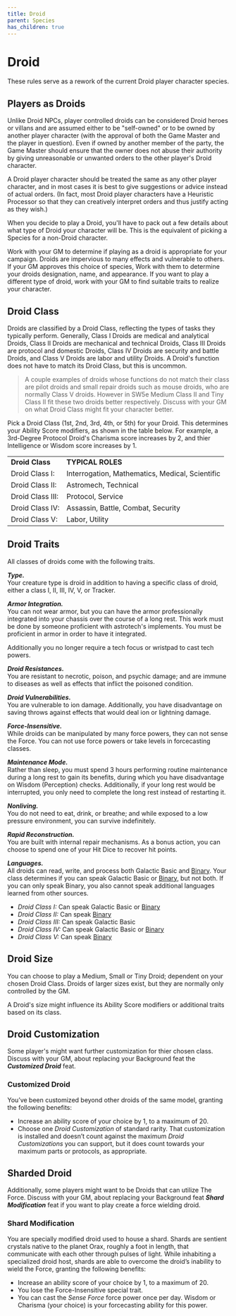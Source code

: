 ```yaml
---
title: Droid
parent: Species
has_children: true
---
```


# Droid
These rules serve as a rework of the current Droid player character species.

## Players as Droids
Unlike Droid NPCs, player controlled droids can be considered Droid heroes or villans and are assumed either to be "self-owned" or to be owned by another player character (with the approval of both the Game Master and the player in question). Even if owned by another member of the party, the Game Master should ensure that the owner does not abuse their authority by giving unreasonable or unwanted orders to the other player's Droid character.

A Droid player character should be treated the same as any other player character, and in most cases it is best to give suggestions or advice instead of actual orders. (In fact, most Droid player characters have a Heuristic Processor so that they can creatively interpret orders and thus justify acting as they wish.)

When you decide to play a Droid, you'll have to pack out a few details about what type of Droid your character will be. This is the equivalent of picking a Species for a non-Droid character.

Work with your GM to determine if playing as a droid is appropriate for your campaign. Droids are impervious to many effects and vulnerable to others. If your GM approves this choice of species, Work with them to determine your droids designation, name, and appearance. If you want to play a different type of droid, work with your GM to find suitable traits to realize your character.

## Droid Class
Droids are classified by a Droid Class, reflecting the types of tasks they typically perform. Generally, Class I Droids are medical and analytical Droids, Class II Droids are mechanical and technical Droids, Class III Droids are protocol and domestic Droids, Class IV Droids are security and battle Droids, and Class V Droids are labor and utility Droids. A Droid's function does not have to match its Droid Class, but this is uncommon.

> A couple examples of droids whose functions do not match their class are pilot droids and small repair droids such as mouse droids, who are normally Class V droids. However in SW5e Medium Class II and Tiny Class II fit these two droids better respectively. Discuss with your GM on what Droid Class might fit your character better.

Pick a Droid Class (1st, 2nd, 3rd, 4th, or 5th) for your Droid. This determines your Ability Score modifiers, as shown in the table below. For example, a 3rd-Degree Protocol Droid's Charisma score increases by 2, and thier Intelligence or Wisdom score increases by 1.

|||
|:--|:--|
**Droid Class** | **TYPICAL ROLES**
Droid Class I: | Interrogation, Mathematics, Medical, Scientific
Droid Class II: | Astromech, Technical
Droid Class III: | Protocol, Service
Droid Class IV: | Assassin, Battle, Combat, Security
Droid Class V: | Labor, Utility

## Droid Traits
All classes of droids come with the following traits.

***Type.*** <br>
Your creature type is droid in addition to having a specific class of droid, either a class I, II, III, IV, V, or Tracker.

***Armor Integration.*** <br>
You can not wear armor, but you can have the armor professionally integrated into your chassis over the course of a long rest. This work must be done by someone proficient with astrotech's implements. You must be proficient in armor in order to have it integrated. 

Additionally you no longer require a tech focus or wristpad to cast tech powers.

***Droid Resistances.*** <br>
You are resistant to necrotic, poison, and psychic damage; and are immune to diseases as well as effects that inflict the poisoned condition.

***Droid Vulnerabilities.*** <br>
You are vulnerable to ion damage. Additionally, you have disadvantage on saving throws against effects that would deal ion or lightning damage.

***Force-Insensitive.*** <br>
While droids can be manipulated by many force powers, they can not sense the Force. You can not use force powers or take levels in forcecasting classes.

***Maintenance Mode.*** <br>
Rather than sleep, you must spend 3 hours performing routine maintenance during a long rest to gain its benefits, during which you have disadvantage on Wisdom (Perception) checks. Additionally, if your long rest would be interrupted, you only need to complete the long rest instead of restarting it.

***Nonliving.*** <br>
You do not need to eat, drink, or breathe; and while exposed to a low pressure environment, you can survive indefinitely.

***Rapid Reconstruction.*** <br>
You are built with internal repair mechanisms. As a bonus action, you can choose to spend one of your Hit Dice to recover hit points. 

***Languages.*** <br>
All droids can read, write, and process both Galactic Basic and [Binary](https://swse.fandom.com/wiki/Binary). Your class determines if you can speak Galactic Basic or [Binary](https://swse.fandom.com/wiki/Binary), but not both. If you can only speak Binary, you also cannot speak additional languages learned from other sources.

- *Droid Class I:* Can speak Galactic Basic or [Binary](https://swse.fandom.com/wiki/Binary)
- *Droid Class II:* Can speak [Binary](https://swse.fandom.com/wiki/Binary)
- *Droid Class III:* Can speak Galactic Basic
- *Droid Class IV:* Can speak Galactic Basic or [Binary](https://swse.fandom.com/wiki/Binary)
- *Droid Class V:* Can speak [Binary](https://swse.fandom.com/wiki/Binary)

## Droid Size
You can choose to play a Medium, Small or Tiny Droid; dependent on your chosen Droid Class. Droids of larger sizes exist, but they are normally only controlled by the GM.

A Droid's size might influence its Ability Score modifiers or additional traits based on its class.

## Droid Customization
Some player's might want further customization for thier chosen class. Discuss with your GM, about replacing your Background feat the ***Customized Droid*** feat. 

### Customized Droid
You’ve been customized beyond other droids of the same model, granting the following benefits:

- Increase an ability score of your choice by 1, to a maximum of 20.
- Choose one *Droid Customization* of standard rarity. That customization is installed and doesn’t count against the maximum *Droid Customizations* you can support, but it does count towards your maximum parts or protocols, as appropriate.

## Sharded Droid
Additionally, some players might want to be Droids that can utilize The Force. Discuss with your GM, about replacing your Background feat ***Shard Modification*** feat if you want to play create a force wielding droid.

### Shard Modification
You are specially modified droid used to house a shard. Shards are sentient crystals native to the planet Orax, roughly a foot in length, that communicate with each other through pulses of light. While inhabiting a specialized droid host, shards are able to overcome the droid’s inability to wield the Force, granting the following benefits:

- Increase an ability score of your choice by 1, to a maximum of 20.
- You lose the Force-Insensitive special trait.
- You can cast the *Sense Force* force power once per day. Wisdom or Charisma (your choice) is your forcecasting ability for this power.